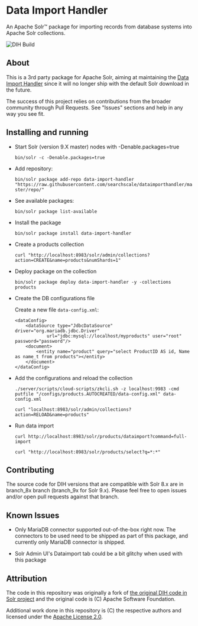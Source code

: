 # Data Import Handler
An Apache Solr™ package for importing records from database systems into Apache Solr collections.

![DIH Build](https://github.com/rohitbemax/dataimporthandler/workflows/DIH%20CI/badge.svg)

## About

This is a 3rd party package for Apache Solr, aiming at maintaining the [Data Import Handler](https://lucene.apache.org/solr/guide/8_6/uploading-structured-data-store-data-with-the-data-import-handler.html) since it will no longer ship with the default Solr download in the future. 

The success of this project relies on contributions from the broader community through Pull Requests. See "Issues" sections and help in any way you see fit.

## Installing and running

* Start Solr (version 9.X master) nodes with -Denable.packages=true

    `bin/solr -c -Denable.packages=true`

* Add repository:

    `bin/solr package add-repo data-import-handler "https://raw.githubusercontent.com/searchscale/dataimporthandler/master/repo/"`

* See available packages:

    `bin/solr package list-available`

* Install the package

    `bin/solr package install data-import-handler`

* Create a products collection

    `curl "http://localhost:8983/solr/admin/collections?action=CREATE&name=products&numShards=1"`

* Deploy package on the collection

    `bin/solr package deploy data-import-handler -y -collections products`

* Create the DB configurations file

    Create a new file `data-config.xml`:
    ```
    <dataConfig>
        <dataSource type="JdbcDataSource" driver="org.mariadb.jdbc.Driver" 
                url="jdbc:mysql://localhost/myproducts" user="root" password="password"/>
        <document>
            <entity name="product" query="select ProductID AS id, Name as name_t from products"></entity>
        </document>
    </dataConfig>
    ```

* Add the configurations and reload the collection

    `./server/scripts/cloud-scripts/zkcli.sh -z localhost:9983 -cmd putfile "/configs/products.AUTOCREATED/data-config.xml" data-config.xml`

    `curl "localhost:8983/solr/admin/collections?action=RELOAD&name=products"`

* Run data import

    `curl http://localhost:8983/solr/products/dataimport?command=full-import`

    `curl "http://localhost:8983/solr/products/select?q=*:*"`

## Contributing

The source code for DIH versions that are compatible with Solr 8.x are in branch_8x branch (branch_9x for Solr 9.x). Please feel free to open issues and/or open pull requests against that branch.

## Known Issues

* Only MariaDB connector supported out-of-the-box right now. The connectors to be used need to be shipped as part of this package, and currently only MariaDB connector is shipped.

* Solr Admin UI's Dataimport tab could be a bit glitchy when used with this package

## Attribution

The code in this repository was originally a fork of [the original DIH code in Solr project](https://github.com/apache/lucene-solr/tree/branch_8_6/solr/contrib/dataimporthandler) and the original code is (C) Apache Software Foundation.

Additional work done in this repository is (C) the respective authors and licensed under the [Apache License 2.0](https://www.apache.org/licenses/LICENSE-2.0).